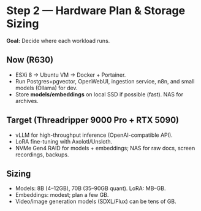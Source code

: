 # Step 2 — Hardware Plan & Storage Sizing
**Goal:** Decide where each workload runs.

## Now (R630)
- ESXi 8 → Ubuntu VM → Docker + Portainer.
- Run Postgres+pgvector, OpenWebUI, ingestion service, n8n, and small models (Ollama) for dev.
- Store **models/embeddings** on local SSD if possible (fast). NAS for archives.

## Target (Threadripper 9000 Pro + RTX 5090)
- vLLM for high-throughput inference (OpenAI-compatible API).
- LoRA fine-tuning with Axolotl/Unsloth.
- NVMe Gen4 RAID for models + embeddings; NAS for raw docs, screen recordings, backups.

## Sizing
- Models: 8B (4–12GB), 70B (35–90GB quant). LoRA: MB–GB.
- Embeddings: modest; plan a few GB.
- Video/image generation models (SDXL/Flux) can be tens of GB.

